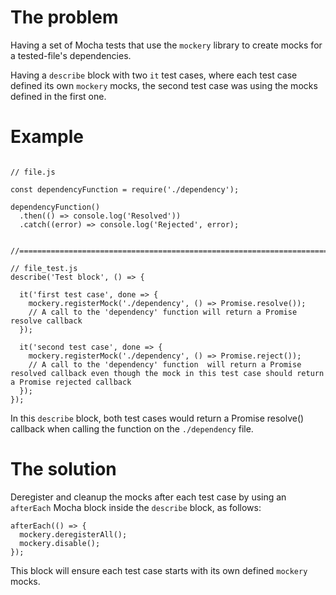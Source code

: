 # The problem

Having a set of Mocha tests that use the `mockery` library to create mocks for a tested-file's dependencies.

Having a `describe` block with two `it` test cases, where each test case defined its own `mockery` mocks, the second test case was using the mocks defined in the first one.

# Example

````

// file.js

const dependencyFunction = require('./dependency');

dependencyFunction()
  .then(() => console.log('Resolved'))
  .catch((error) => console.log('Rejected', error);


//=============================================================================

// file_test.js
describe('Test block', () => {

  it('first test case', done => {
    mockery.registerMock('./dependency', () => Promise.resolve());
    // A call to the 'dependency' function will return a Promise resolve callback
  });

  it('second test case', done => {
    mockery.registerMock('./dependency', () => Promise.reject());
    // A call to the 'dependency' function  will return a Promise resolved callback even though the mock in this test case should return a Promise rejected callback
  });
});
````

In this `describe` block, both test cases would return a Promise resolve() callback when calling the function on the `./dependency` file.

# The solution

Deregister and cleanup the mocks after each test case by using an `afterEach` Mocha block inside the `describe` block, as follows:

````
afterEach(() => {
  mockery.deregisterAll();
  mockery.disable();
});
````

This block will ensure each test case starts with its own defined `mockery` mocks.

